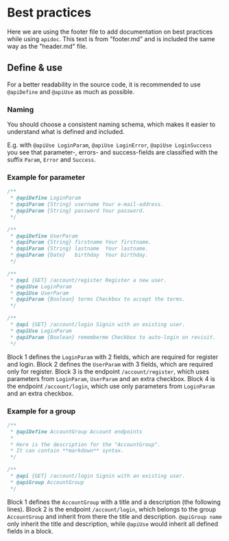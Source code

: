 # Best practices

Here we are using the footer file to add documentation on best practices while using `apidoc`.
This text is from "footer.md" and is included the same way as the "header.md" file.



## Define & use

For a better readability in the source code, it is recommended to use `@apiDefine` and `@apiUse` as much as possible.



### Naming

You should choose a consistent naming schema, which makes it easier to understand what is defined and included.

E.g. with `@apiUse LoginParam`, `@apiUse LoginError`, `@apiUse LoginSuccess` you see that parameter-, errors- and
success-fields are classified with the suffix `Param`, `Error` and `Success`.



### Example for parameter

```js
/**
 * @apiDefine LoginParam
 * @apiParam {String} username Your e-mail-address.
 * @apiParam {String} password Your password.
 */

/**
 * @apiDefine UserParam
 * @apiParam {String} firstname Your firstname.
 * @apiParam {String} lastname  Your lastname.
 * @apiParam {Date}   birthday  Your birthday.
 */

/**
 * @api {GET} /account/register Register a new user.
 * @apiUse LoginParam
 * @apiUse UserParam
 * @apiParam {Boolean} terms Checkbox to accept the terms.
 */

/**
 * @api {GET} /account/login Signin with an existing user.
 * @apiUse LoginParam
 * @apiParam {Boolean} rememberme Checkbox to auto-login on revisit.
 */
```
Block 1 defines the `LoginParam` with 2 fields, which are required for register and login.
Block 2 defines the `UserParam` with 3 fields, which are required only for register.
Block 3 is the endpoint `/account/register`, which uses parameters from `LoginParam`, `UserParam` and an extra checkbox.
Block 4 is the endpoint `/account/login`, which use only parameters from `LoginParam` and an extra checkbox.



### Example for a group

```js
/**
 * @apiDefine AccountGroup Account endpoints
 *
 * Here is the description for the "AccountGroup".
 * It can contain **markdown** syntax.
 */

/**
 * @api {GET} /account/login Signin with an existing user.
 * @apiGroup AccountGroup
 */
```
Block 1 defines the `AccountGroup` with a title and a description (the following lines).
Block 2 is the endpoint `/account/login`, which belongs to the group `AccountGroup` and inherit from there the title and
description.
`@apiGroup name` only inherit the title and description, while `@apiUse` would inherit all defined fields in a block.
